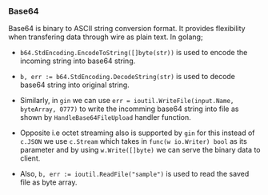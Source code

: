 ### Base64

Base64 is binary to ASCII string conversion format. It provides flexibility when transfering data through wire as plain text. In golang;

- `b64.StdEncoding.EncodeToString([]byte(str))` is used to encode the incoming string into base64 string.

- `b, err := b64.StdEncoding.DecodeString(str)` is used to decode base64 string into original string.

- Similarly, in `gin` we can use `err = ioutil.WriteFile(input.Name, byteArray, 0777)` to write the incomming base64 string into file as shown by `HandleBase64FileUpload` handler function.

- Opposite i.e octet streaming also is supported by `gin` for this instead of `c.JSON` we use `c.Stream` which takes in `func(w io.Writer) bool` as its parameter and by using `w.Write([]byte)` we can serve the binary data to client. 

- Also, `b, err := ioutil.ReadFile("sample")` is used to read the saved file as byte array.